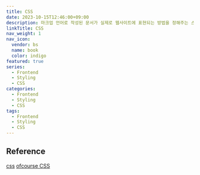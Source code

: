 ```yaml
---
title: CSS
date: 2023-10-15T12:46:00+09:00
description: 마크업 언어로 작성된 문서가 실제로 웹사이트에 표현되는 방법을 정해주는 스타일 시트 언어
linkTitle: CSS
nav_weight: 1
nav_icon:
  vendor: bs
  name: book
  color: indigo
featured: true
series:
  - Frontend
  - Styling
  - CSS
categories:
  - Frontend
  - Styling
  - CSS
tags:
  - Frontend
  - Styling
  - CSS
---
```


## Reference

[css](https://developer.mozilla.org/ko/docs/Web/CSS)
[ofcourse CSS](https://ofcourse.kr/css-course/CSS-%EC%9E%85%EB%AC%B8)

